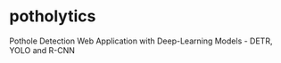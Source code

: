 # potholytics
 Pothole Detection Web Application with Deep-Learning Models - DETR, YOLO and R-CNN
 
